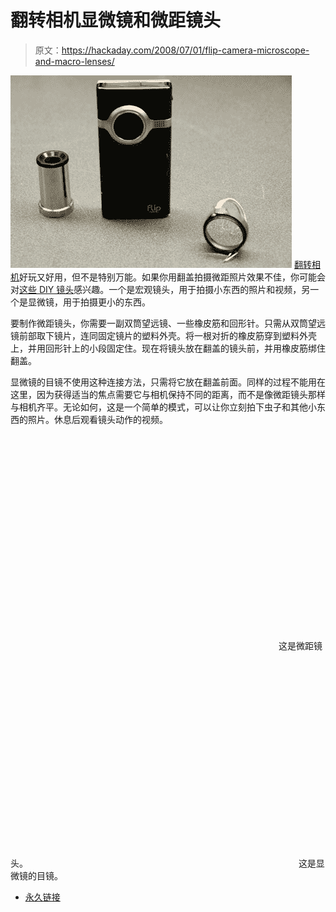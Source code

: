# 翻转相机显微镜和微距镜头

> 原文：<https://hackaday.com/2008/07/01/flip-camera-microscope-and-macro-lenses/>

![](img/8c75dba69558c3cc2038e47fde57823b.png)
[翻转相机](http://www.mahalo.com/Flip_Camera)好玩又好用，但不是特别万能。如果你用翻盖拍摄微距照片效果不佳，你可能会对[这些 DIY 镜头](http://www.gearlog.com/2008/07/diy_macro_lens_and_microscope.php)感兴趣。一个是宏观镜头，用于拍摄小东西的照片和视频，另一个是显微镜，用于拍摄更小的东西。

要制作微距镜头，你需要一副双筒望远镜、一些橡皮筋和回形针。只需从双筒望远镜前部取下镜片，连同固定镜片的塑料外壳。将一根对折的橡皮筋穿到塑料外壳上，并用回形针上的小段固定住。现在将镜头放在翻盖的镜头前，并用橡皮筋绑住翻盖。

显微镜的目镜不使用这种连接方法，只需将它放在翻盖前面。同样的过程不能用在这里，因为获得适当的焦点需要它与相机保持不同的距离，而不是像微距镜头那样与相机齐平。无论如何，这是一个简单的模式，可以让你立刻拍下虫子和其他小东西的照片。休息后观看镜头动作的视频。

<object width="425" height="344"><param name="movie" value="http://www.youtube.com/v/-jNife4uTsI&amp;hl=en&amp;rel=0&amp;color1=0x3a3a3a&amp;color2=0x999999"> <param name="allowFullScreen" value="true"></object> 
这是微距镜头。
<object width="425" height="344"><param name="movie" value="http://www.youtube.com/v/ka9LFcRiL5E&amp;hl=en&amp;rel=0&amp;color1=0x3a3a3a&amp;color2=0x999999"> <param name="allowFullScreen" value="true"></object> 
这是显微镜的目镜。

*   [永久链接](http://www.gearlog.com/2008/07/diy_macro_lens_and_microscope.php)
